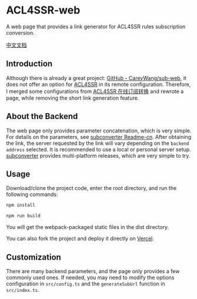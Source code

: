 # ACL4SSR-web

A web page that provides a link generator for ACL4SSR rules subscription conversion.

[中文文档](./README_CN.md)

## Introduction

Although there is already a great project: [GitHub - CareyWang/sub-web](https://github.com/CareyWang/sub-web), it does not offer an option for [ACL4SSR](https://github.com/ACL4SSR/ACL4SSR) in its remote configuration. Therefore, I merged some configurations from [ACL4SSR 在线订阅转换](https://acl4ssr-sub.github.io/) and rewrote a page, while removing the short link generation feature.

## About the Backend

The web page only provides parameter concatenation, which is very simple. For details on the parameters, see [subconverter Readme-cn](https://github.com/tindy2013/subconverter/blob/master/README-cn.md#%E8%B0%83%E7%94%A8%E8%AF%B4%E6%98%8E-%E8%BF%9B%E9%98%B6). After obtaining the link, the server requested by the link will vary depending on the `backend address` selected. It is recommended to use a local or personal server setup. [subconverter](https://github.com/tindy2013/subconverter) provides multi-platform releases, which are very simple to try.

## Usage

Download/clone the project code, enter the root directory, and run the following commands:

```bash
npm install
```

```bash
npm run build
```

You will get the webpack-packaged static files in the dist directory.

You can also fork the project and deploy it directly on [Vercel](https://vercel.com).

## Customization

There are many backend parameters, and the page only provides a few commonly used ones. If needed, you may need to modify the options configuration in `src/config.ts` and the `generateSubUrl` function in `src/index.ts`.
